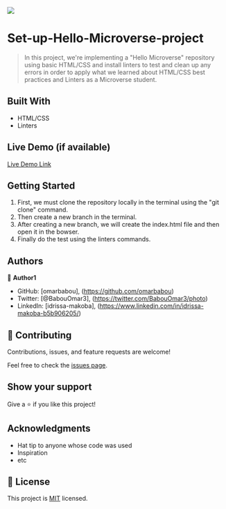 ![](https://img.shields.io/badge/Microverse-blueviolet)

# Set-up-Hello-Microverse-project

> In this project, we're implementing a "Hello Microverse" repository using basic HTML/CSS and install linters to test and clean up any errors in order to apply what we learned about HTML/CSS best practices and Linters as a Microverse student.


## Built With

- HTML/CSS
- Linters

## Live Demo (if available)

[Live Demo Link](https://livedemo.com)


## Getting Started

1. First, we must clone the repository locally in the terminal using the "git clone" command.
2. Then create a new branch in the terminal.
3. After creating a new branch, we will create the index.html file and then open it in the bowser.
4. Finally do the test using the linters commands.

## Authors

👤 **Author1**

- GitHub: [omarbabou], (https://github.com/omarbabou)
- Twitter: [@BabouOmar3], (https://twitter.com/BabouOmar3/photo)
- LinkedIn: [idrissa-makoba], (https://www.linkedin.com/in/idrissa-makoba-b5b906205/)

## 🤝 Contributing

Contributions, issues, and feature requests are welcome!

Feel free to check the [issues page](../../issues/).

## Show your support

Give a ⭐️ if you like this project!

## Acknowledgments

- Hat tip to anyone whose code was used
- Inspiration
- etc

## 📝 License

This project is [MIT](./MIT.md) licensed.
